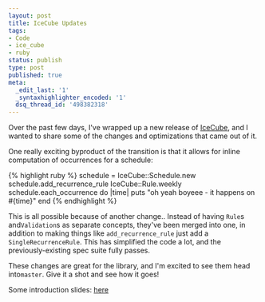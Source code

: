 ```yaml
---
layout: post
title: IceCube Updates
tags:
- Code
- ice_cube
- ruby
status: publish
type: post
published: true
meta:
  _edit_last: '1'
  _syntaxhighlighter_encoded: '1'
  dsq_thread_id: '498382318'
---
```

Over the past few days, I've wrapped up a new release of <a href="http://github.com/seejohnrun/ice_cube">IceCube</a>, and I wanted to share some of the changes and optimizations that came out of it.

One really exciting byproduct of the transition is that it allows for inline computation of occurrences for a schedule:

{% highlight ruby %}
schedule = IceCube::Schedule.new
schedule.add_recurrence_rule IceCube::Rule.weekly
schedule.each_occurrence do |time|
  puts "oh yeah boyeee - it happens on #{time}"
end
{% endhighlight %}

This is all possible because of another change.. Instead of having <code>Rule</code>s and<code>Validation</code>s as separate concepts, they've been merged into one, in addition to making things like <code>add_recurrence_rule</code> just add a <code>SingleRecurrenceRule</code>. This has simplified the code a lot, and the previously-existing spec suite fully passes.

These changes are great for the library, and I'm excited to see them head into<code>master</code>. Give it a shot and see how it goes!

Some introduction slides: <a href="http://seejohncode.com/ice_cube/static/ice_cube_ruby_nyc.pdf">here</a>
